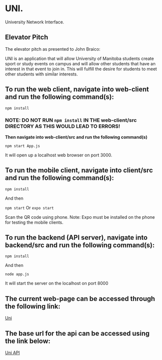 # UNI.
University Network Interface.

## Elevator Pitch 
The elevator pitch as presented to John Braico:

UNI is an application that will allow University of Manitoba students create sport or study events on campus and will allow other students that have an interest in that event to join in. This will fulfill the desire for students to meet other students with similar interests.

## To run the web client, navigate into web-client and run the following command(s):

`npm install`
### NOTE: DO NOT RUN `npm install` IN THE web-client/src DIRECTORY AS THIS WOULD LEAD TO ERRORS!

**Then navigate into web-client/src and run the following command(s)** 

`npm start App.js`

It will open up a localhost web browser on port 3000.

## To run the mobile client, navigate into client/src and run the following command(s):

`npm install`

And then

`npm start` Or `expo start`


Scan the QR code using phone. Note: Expo must be installed on the phone for testing the mobile clients.

## To run the backend (API server), navigate into backend/src and run the following command(s):
`npm install`

And then

`node app.js` 

It will start the server on the localhost on port 8000

## The current web-page can be accessed through the following link:

[Uni](http://ec2-35-183-134-10.ca-central-1.compute.amazonaws.com:3000)

## The base url for the api can be accessed using the link below: 

[Uni API](http://ec2-35-183-134-10.ca-central-1.compute.amazonaws.com:8000)

